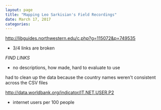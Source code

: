 ```yaml
---
layout: page
title: "Mapping Leo Sarkisian's Field Recordings"
date: March 17, 2017
categories:
---
```


http://libguides.northwestern.edu/c.php?g=115072&p=749535
- 3/4 links are broken

*FIND LINKS*
- no descriptions, how made, hard to evaluate to use

had to clean up the data because the country names weren't consistent across the CSV files

http://data.worldbank.org/indicator/IT.NET.USER.P2
- internet users per 100 people
